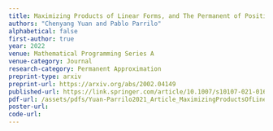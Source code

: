 ```yaml
---
title: Maximizing Products of Linear Forms, and The Permanent of Positive Semidefinite Matrices
authors: "Chenyang Yuan and Pablo Parrilo"
alphabetical: false
first-author: true
year: 2022
venue: Mathematical Programming Series A
venue-category: Journal
research-category: Permanent Approximation
preprint-type: arxiv
preprint-url: https://arxiv.org/abs/2002.04149
published-url: https://link.springer.com/article/10.1007/s10107-021-01616-3
pdf-url: /assets/pdfs/Yuan-Parrilo2021_Article_MaximizingProductsOfLinearForm.pdf
poster-url:
code-url:
---
```

